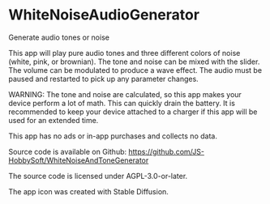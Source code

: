 # WhiteNoiseAudioGenerator

Generate audio tones or noise

This app will play pure audio tones and three different colors of noise (white, pink, or brownian).  The tone and noise can be mixed with the slider.  The volume can be modulated to produce a wave effect.  The audio must be paused and restarted to pick up any parameter changes. 

WARNING: The tone and noise are calculated, so this app makes your device perform a lot of math.  This can quickly drain the battery.  It is recommended to keep your device attached to a charger if this app will be used for an extended time.  

This app has no ads or in-app purchases and collects no data.  

Source code is available on Github: https://github.com/JS-HobbySoft/WhiteNoiseAndToneGenerator

The source code is licensed under AGPL-3.0-or-later.  

The app icon was created with Stable Diffusion.
